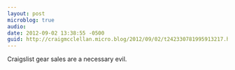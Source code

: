 ```yaml
---
layout: post
microblog: true
audio: 
date: 2012-09-02 13:38:55 -0500
guid: http://craigmcclellan.micro.blog/2012/09/02/t242330781995913217.html
---
```

Craigslist gear sales are a necessary evil.
